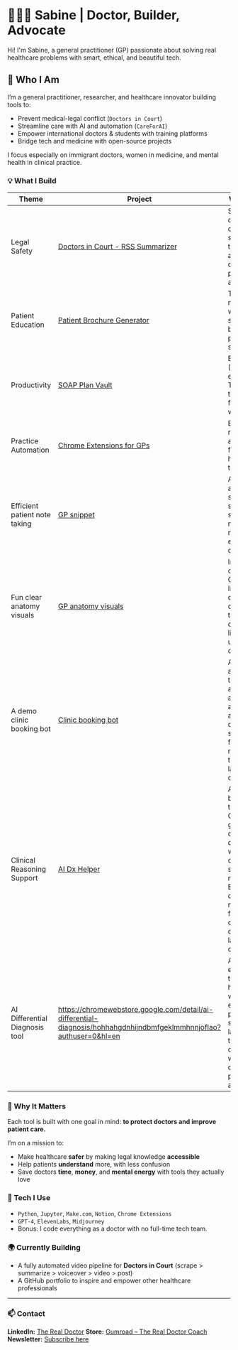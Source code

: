 # 👩🏾‍⚕️ Sabine | Doctor, Builder, Advocate

Hi! I'm Sabine, a general practitioner (GP) passionate about solving real healthcare problems with smart, ethical, and beautiful tech.

## 🧠 Who I Am
I’m a general practitioner, researcher, and healthcare innovator building tools to:
- Prevent medical-legal conflict (`Doctors in Court`)
- Streamline care with AI and automation (`CareForAI`)
- Empower international doctors & students with training platforms
- Bridge tech and medicine with open-source projects

I focus especially on immigrant doctors, women in medicine, and mental health in clinical practice.


### 💡 What I Build

| Theme               | Project                                                                                 | What It Does                                                                                                  |
| ------------------- | --------------------------------------------------------------------------------------- | ------------------------------------------------------------------------------------------------------------- |
| Legal Safety        | [Doctors in Court - RSS Summarizer](https://github.com/SUKIHEALTH/court-summaries) | Scrapes new disciplinary court cases, summarizes them with AI, and helps doctors stay protected and informed. |
| Patient Education   | [Patient Brochure Generator](https://github.com/SUKIHEALTH/thuisarts-summaries)            | Turns medical websites into short, friendly brochures for patients, in seconds.                               |
| Productivity        | [SOAP Plan Vault](https://github.com/SUKIHEALTH/#)                        | Bilingual (EN/NL) AI-enhanced TextExpander template set for daily GP work.                                    |
| Practice Automation | [Chrome Extensions for GPs](https://github.com/SUKIHEALTH/gp-ai-toolkit)                     | Extensions to reduce admin and save time for healthcare teams.    
| Efficient patient note taking | [GP snippet ](https://github.com/SUKIHEALTH/gp-snippet)                     | AI-integrated app to create, save and run snippets or shortcuts to make patient note writing efficient and consistent. |
| Fun clear anatomy visuals | [GP anatomy visuals ](https://github.com/SUKIHEALTH/retro-pop-art-anatomy)                     | Instead of opening Google Images during consultations, this tool built custom visual library I can use over and over again. |
| A demo clinic booking bot | [Clinic booking bot ](https://github.com/SUKIHEALTH/clinic-booking-bot)                     | A bot that allows you to text and use audio to book an appointment at a clinic during specific time frames and responds in the native language for confirmation. |
| Clinical Reasoning Support | [AI Dx Helper](https://huggingface.co/spaces/sukihealth/aidifferentialdiagnosishelper) | A browser-based tool that uses GPT-4o to generate differential diagnoses with confidence scores and red flags. Built for doctors navigating fatigue, complexity, or second-language consultations. |
|AI Differential Diagnosis tool | https://chromewebstore.google.com/detail/ai-differential-diagnosis/hohhahgdnhijndbmfgeklmmhnnjoflao?authuser=0&hl=en | A chrome-extension tool that helps doctors who are exhausted or practice in a second-language think with confidence when discharging patients from a busy clinic. |


### 🚀 Why It Matters
Each tool is built with one goal in mind: **to protect doctors and improve patient care.**  

I’m on a mission to:

* Make healthcare **safer** by making legal knowledge **accessible**
* Help patients **understand** more, with less confusion
* Save doctors **time**, **money**, and **mental energy** with tools they actually love

### 🔧 Tech I Use

* `Python`, `Jupyter`, `Make.com`, `Notion`, `Chrome Extensions`
* `GPT-4`, `ElevenLabs`, `Midjourney`
* Bonus: I code everything as a doctor with no full-time tech team.

### 🌍 Currently Building

* A fully automated video pipeline for **Doctors in Court** (scrape > summarize > voiceover > video > post)
* A GitHub portfolio to inspire and empower other healthcare professionals

---

### 📫 Contact

**LinkedIn:** [The Real Doctor](https://www.linkedin.com/in/sabinefonderson)
**Store:** [Gumroad – The Real Doctor Coach](https://therealdoctorcoach.gumroad.com)
**Newsletter:** [Subscribe here](https://www.linkedin.com/newsletters/the-real-doctor-7140781809327321088/)

